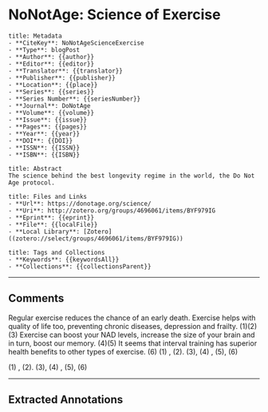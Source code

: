 # NoNotAge: Science of Exercise

``` ad-info
title: Metadata
- **CiteKey**: NoNotAgeScienceExercise
- **Type**: blogPost
- **Author**: {{author}}
- **Editor**: {{editor}}
- **Translator**: {{translator}}
- **Publisher**: {{publisher}}
- **Location**: {{place}}
- **Series**: {{series}}
- **Series Number**: {{seriesNumber}}
- **Journal**: DoNotAge
- **Volume**: {{volume}}
- **Issue**: {{issue}}
- **Pages**: {{pages}}
- **Year**: {{year}} 
- **DOI**: {{DOI}}
- **ISSN**: {{ISSN}}
- **ISBN**: {{ISBN}}
```
```ad-quote
title: Abstract
The science behind the best longevity regime in the world, the Do Not Age protocol.
```
```ad-abstract
title: Files and Links
- **Url**: https://donotage.org/science/
- **Uri**: http://zotero.org/groups/4696061/items/BYF979IG
- **Eprint**: {{eprint}}
- **File**: {{localFile}}
- **Local Library**: [Zotero]((zotero://select/groups/4696061/items/BYF979IG))
```
```ad-note
title: Tags and Collections
- **Keywords**: {{keywordsAll}}
- **Collections**: {{collectionsParent}}
```

----

## Comments

Regular exercise reduces the chance of an early death. Exercise helps with quality of life too, preventing chronic diseases, depression and frailty. (1)(2)(3) Exercise can boost your NAD levels, increase the size of your brain and in turn, boost our memory. (4)(5) It seems that interval training has superior health benefits to other types of exercise. (6) (1) ,&nbsp;(2). (3),&nbsp;(4) ,&nbsp;(5), (6)


(1)&nbsp;,&nbsp;(2).&nbsp;(3),&nbsp;(4)&nbsp;,&nbsp;(5),&nbsp;(6)&nbsp;




----

## Extracted Annotations
